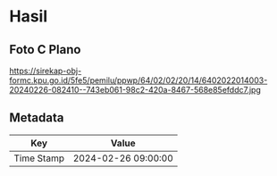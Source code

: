 # Hasil

## Foto C Plano

https://sirekap-obj-formc.kpu.go.id/5fe5/pemilu/ppwp/64/02/02/20/14/6402022014003-20240226-082410--743eb061-98c2-420a-8467-568e85efddc7.jpg


## Metadata

| Key        | Value               |
| ---------- | ------------------- |
| Time Stamp | 2024-02-26 09:00:00 |



